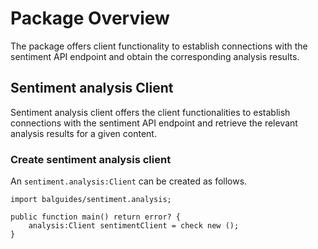 # Package Overview

The package offers client functionality to establish connections with the sentiment API endpoint and obtain the corresponding analysis results.

## Sentiment analysis Client

Sentiment analysis client offers the client functionalities to establish connections with the sentiment API endpoint and retrieve the relevant analysis 
results for a given content.

### Create sentiment analysis client

An `sentiment.analysis:Client` can be created as follows.
```ballerina
import balguides/sentiment.analysis;

public function main() return error? {
    analysis:Client sentimentClient = check new ();
}
```
